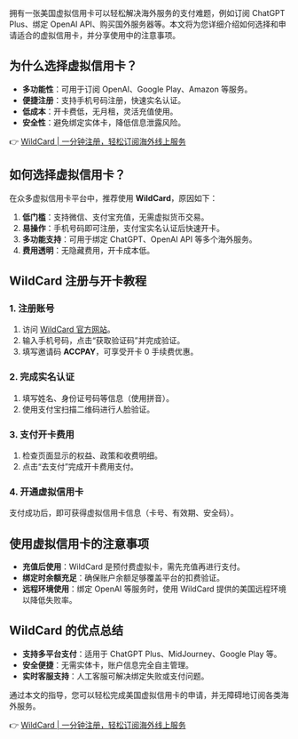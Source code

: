 拥有一张美国虚拟信用卡可以轻松解决海外服务的支付难题，例如订阅 ChatGPT Plus、绑定 OpenAI API、购买国外服务器等。本文将为您详细介绍如何选择和申请适合的虚拟信用卡，并分享使用中的注意事项。

## 为什么选择虚拟信用卡？

- **多功能性**：可用于订阅 OpenAI、Google Play、Amazon 等服务。
- **便捷注册**：支持手机号码注册，快速实名认证。
- **低成本**：开卡费低，无月租，灵活充值使用。
- **安全性**：避免绑定实体卡，降低信息泄露风险。

👉 [WildCard | 一分钟注册，轻松订阅海外线上服务](https://bit.ly/bewildcard)

## 如何选择虚拟信用卡？

在众多虚拟信用卡平台中，推荐使用 **WildCard**，原因如下：

1. **低门槛**：支持微信、支付宝充值，无需虚拟货币交易。
2. **易操作**：手机号码即可注册，支付宝实名认证后快速开卡。
3. **多功能支持**：可用于绑定 ChatGPT、OpenAI API 等多个海外服务。
4. **费用透明**：无隐藏费用，开卡成本低。

## WildCard 注册与开卡教程

### 1. 注册账号

1. 访问 [WildCard 官方网站](https://bit.ly/bewildcard)。
2. 输入手机号码，点击“获取验证码”并完成验证。
3. 填写邀请码 **ACCPAY**，可享受开卡 0 手续费优惠。

### 2. 完成实名认证

1. 填写姓名、身份证号码等信息（使用拼音）。
2. 使用支付宝扫描二维码进行人脸验证。

### 3. 支付开卡费用

1. 检查页面显示的权益、政策和收费明细。
2. 点击“去支付”完成开卡费用支付。

### 4. 开通虚拟信用卡

支付成功后，即可获得虚拟信用卡信息（卡号、有效期、安全码）。

## 使用虚拟信用卡的注意事项

- **充值后使用**：WildCard 是预付费虚拟卡，需先充值再进行支付。
- **绑定时余额充足**：确保账户余额足够覆盖平台的扣费验证。
- **远程环境使用**：绑定 OpenAI 等服务时，使用 WildCard 提供的美国远程环境以降低失败率。

## WildCard 的优点总结

- **支持多平台支付**：适用于 ChatGPT Plus、MidJourney、Google Play 等。
- **安全便捷**：无需实体卡，账户信息完全自主管理。
- **实时客服支持**：人工客服可解决绑定失败或支付问题。

通过本文的指导，您可以轻松完成美国虚拟信用卡的申请，并无障碍地订阅各类海外服务。

👉 [WildCard | 一分钟注册，轻松订阅海外线上服务](https://bit.ly/bewildcard)
